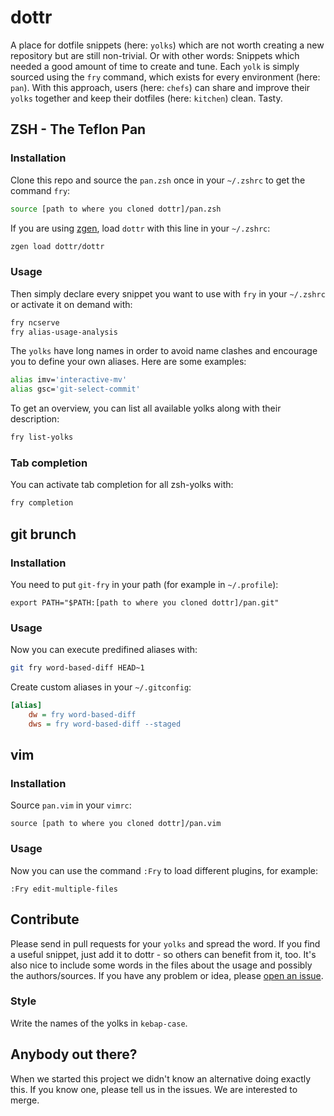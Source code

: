 # dottr
A place for dotfile snippets (here: `yolks`) which are not worth creating a new repository but are still non-trivial. Or with other words: Snippets which needed a good amount of time to create and tune. Each `yolk` is simply sourced using the `fry` command, which exists for every environment (here: `pan`). With this approach, users (here: `chefs`) can share and improve their `yolks` together and keep their dotfiles (here: `kitchen`) clean. Tasty.

## ZSH - The Teflon Pan
### Installation
Clone this repo and source the `pan.zsh` once in your `~/.zshrc` to get the command `fry`:
```sh
source [path to where you cloned dottr]/pan.zsh
```

If you are using [zgen](https://github.com/tarjoilija/zgen), load `dottr` with this line in your `~/.zshrc`:
```sh
zgen load dottr/dottr
```

### Usage

Then simply declare every snippet you want to use with `fry` in your `~/.zshrc` or activate it on demand with:
```sh
fry ncserve
fry alias-usage-analysis
```

The `yolks` have long names in order to avoid name clashes and encourage you to define your own aliases. Here are some examples:

```sh
alias imv='interactive-mv'
alias gsc='git-select-commit'
```

To get an overview, you can list all available yolks along with their description:
```sh
fry list-yolks
```

### Tab completion
You can activate tab completion for all zsh-yolks with:
```sh
fry completion
```

## git brunch
### Installation
You need to put `git-fry` in your path (for example in `~/.profile`):
```
export PATH="$PATH:[path to where you cloned dottr]/pan.git"
```

### Usage
Now you can execute predifined aliases with:
```sh
git fry word-based-diff HEAD~1
```

Create custom aliases in your `~/.gitconfig`:
```ini
[alias]
    dw = fry word-based-diff
    dws = fry word-based-diff --staged
```

## vim
### Installation
Source ```pan.vim``` in your ```vimrc```:
```
source [path to where you cloned dottr]/pan.vim
```

### Usage
Now you can use the command ```:Fry``` to load different plugins, for example:
```
:Fry edit-multiple-files
```

## Contribute
Please send in pull requests for your `yolks` and spread the word. If you find a useful snippet, just add it to dottr - so others can benefit from it, too. It's also nice to include some words in the files about the usage and possibly the authors/sources. If you have any problem or idea, please [open an issue](https://github.com/dottr/dottr/issues/new).
### Style
Write the names of the yolks in `kebap-case`.

## Anybody out there?
When we started this project we didn't know an alternative doing exactly this. If you know one, please tell us in the issues. We are interested to merge.
